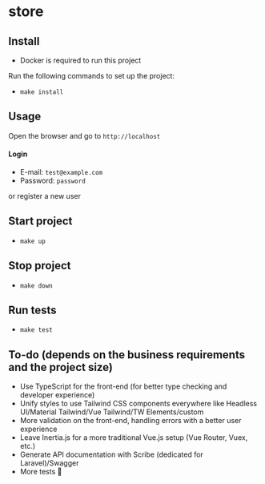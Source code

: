 # store
## Install
- Docker is required to run this project

Run the following commands to set up the project:
- `make install`

## Usage
Open the browser and go to `http://localhost`

#### Login
- E-mail: `test@example.com`
- Password: `password`

or register a new user

## Start project
- `make up`
## Stop project
- `make down`
## Run tests
- `make test`

## To-do (depends on the business requirements and the project size)

- Use TypeScript for the front-end (for better type checking and developer experience)
- Unify styles to use Tailwind CSS components everywhere like Headless UI/Material Tailwind/Vue Tailwind/TW Elements/custom
- More validation on the front-end, handling errors with a better user experience
- Leave Inertia.js for a more traditional Vue.js setup (Vue Router, Vuex, etc.)
- Generate API documentation with Scribe (dedicated for Laravel)/Swagger
- More tests 🙂
